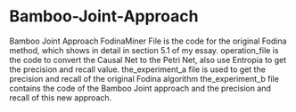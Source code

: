 # Bamboo-Joint-Approach
Bamboo Joint Approach
FodinaMiner File is the code for the original Fodina method, which shows in detail in section 5.1 of my essay.
operation_file is the code to convert the Causal Net to the Petri Net, also use Entropia to get the precision and recall value.
the_experiment_a file is used to get the precision and recall of the original Fodina algorithm
the_experiment_b file contains the code of the Bamboo Joint approach and the precision and recall of this new approach.
